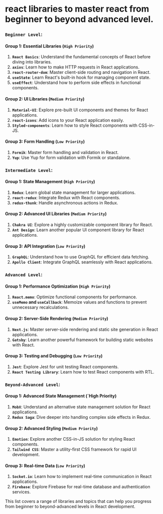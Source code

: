 # react libraries to master react from beginner to beyond advanced level.

### `Beginner Level`:

#### Group 1: Essential Libraries (`High Priority`)

1. **`React Basics`**: Understand the fundamental concepts of React before diving into libraries.
2. **`axios`**: Learn how to make HTTP requests in React applications.
3. **`react-router-dom`**: Master client-side routing and navigation in React.
4. **`useState`**: Learn React's built-in hook for managing component state.
5. **`useEffect`**: Understand how to perform side effects in functional components.

#### Group 2: UI Libraries (`Medium Priority`)

1. **`Material-UI`**: Explore pre-built UI components and themes for React applications.
2. **`react-icons`**: Add icons to your React application easily.
3. **`Styled-components`**: Learn how to style React components with CSS-in-JS.

#### Group 3: Form Handling (`Low Priority`)

1. **`Formik`**: Master form handling and validation in React.
2. **`Yup`**: Use Yup for form validation with Formik or standalone.

### `Intermediate Level`:

#### Group 1: State Management (`High Priority`)

1. **`Redux`**: Learn global state management for larger applications.
2. **`react-redux`**: Integrate Redux with React components.
3. **`redux-thunk`**: Handle asynchronous actions in Redux.

#### Group 2: Advanced UI Libraries (`Medium Priority`)

1. **`Chakra UI`**: Explore a highly customizable component library for React.
2. **`Ant Design`**: Learn another popular UI component library for React applications.

#### Group 3: API Integration (`Low Priority`)

1. **`GraphQL`**: Understand how to use GraphQL for efficient data fetching.
2. **`Apollo Client`**: Integrate GraphQL seamlessly with React applications.

### `Advanced Level`:

#### Group 1: Performance Optimization (`High Priority`)

1. **`React.memo`**: Optimize functional components for performance.
2. **`useMemo` and `useCallback`**: Memoize values and functions to prevent unnecessary recalculations.

#### Group 2: Server-Side Rendering (`Medium Priority`)

1. **`Next.js`**: Master server-side rendering and static site generation in React applications.
2. **`Gatsby`**: Learn another powerful framework for building static websites with React.

#### Group 3: Testing and Debugging (`Low Priority`)

1. **`Jest`**: Explore Jest for unit testing React components.
2. **`React Testing Library`**: Learn how to test React components with RTL.

### `Beyond-Advanced Level`:

#### Group 1: Advanced State Management (`High Priority)

1. **`MobX`**: Understand an alternative state management solution for React applications.
2. **`Redux Saga`**: Dive deeper into handling complex side effects in Redux.

#### Group 2: Advanced Styling (`Medium Priority`)

1. **`Emotion`**: Explore another CSS-in-JS solution for styling React components.
2. **`Tailwind CSS`**: Master a utility-first CSS framework for rapid UI development.

#### Group 3: Real-time Data (`Low Priority`)

1. **`Socket.io`**: Learn how to implement real-time communication in React applications.
2. **`Firebase`**: Explore Firebase for real-time database and authentication services.

This list covers a range of libraries and topics that can help you progress from beginner to beyond-advanced levels in React development.
